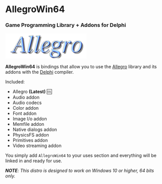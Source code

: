 # AllegroWin64
### Game Programming Library + Addons for Delphi

![Allegro Game Library](media/allegro-library.png)

**AllegroWin64** is bindings that allow you to use the <a href="https://github.com/liballeg/allegro5" target="_blank">Allegro</a> library and its addons with the <a href="https://www.embarcadero.com/products/delphi" target="_blank">Delphi</a> compiler.

Included:
- Allegro **(Latest)** :cool:
- Audio addon
- Audio codecs
- Color addon
- Font addon
- Image I/o addon
- Memfile addon
- Native dialogs addon
- PhysicsFS addon
- Primitives addon
- Video streaming addon

You simply add `AllegroWin64` to your uses section and everything will be linked in and ready for use.

***NOTE**: This distro is designed to work on Windows 10 or higher, 64 bits only.*